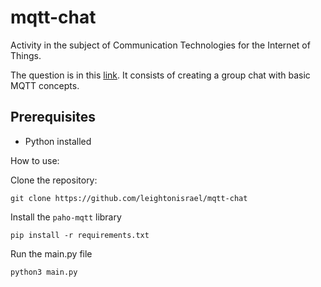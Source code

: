 # mqtt-chat

Activity in the subject of Communication Technologies for the Internet of Things.

The question is in this [link](https://hackmd.io/@ramonfontes/iot_lab2). It consists of creating a group chat with basic MQTT concepts.

## Prerequisites
- Python installed

How to use:

Clone the repository:
```
git clone https://github.com/leightonisrael/mqtt-chat
```

Install the ``paho-mqtt`` library
```
pip install -r requirements.txt
```

Run the main.py file
```
python3 main.py
```